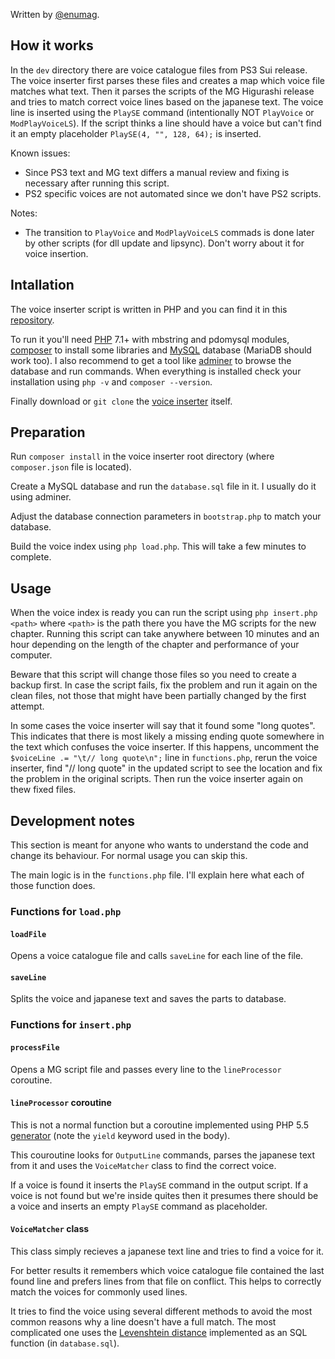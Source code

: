 Written by [@enumag](https://github.com/enumag/).

How it works
----

In the `dev` directory there are voice catalogue files from PS3 Sui release. The voice inserter first parses these files and creates a map which voice file matches what text. Then it parses the scripts of the MG Higurashi release and tries to match correct voice lines based on the japanese text. The voice line is inserted using the `PlaySE` command (intentionally NOT `PlayVoice` or `ModPlayVoiceLS`). If the script thinks a line should have a voice but can't find it an empty placeholder `PlaySE(4, "", 128, 64);` is inserted.

Known issues:
- Since PS3 text and MG text differs a manual review and fixing is necessary after running this script.
- PS2 specific voices are not automated since we don't have PS2 scripts.

Notes:
- The transition to `PlayVoice` and `ModPlayVoiceLS` commads is done later by other scripts (for dll update and lipsync). Don't worry about it for voice insertion.


Intallation
----

The voice inserter script is written in PHP and you can find it in this [repository](https://github.com/07th-mod/voice-inserter).

To run it you'll need [PHP](http://php.net/) 7.1+ with mbstring and pdomysql modules, [composer](https://getcomposer.org/) to install some libraries and [MySQL](https://www.mysql.com/) database (MariaDB should work too). I also recommend to get a tool like [adminer](https://www.adminer.org/) to browse the database and run commands. When everything is installed check your installation using `php -v` and `composer --version`.

Finally download or `git clone` the [voice inserter](https://github.com/07th-mod/voice-inserter) itself.


Preparation
----

Run `composer install` in the voice inserter root directory (where `composer.json` file is located).

Create a MySQL database and run the `database.sql` file in it. I usually do it using adminer.

Adjust the database connection parameters in `bootstrap.php` to match your database.

Build the voice index using `php load.php`. This will take a few minutes to complete.


Usage
----

When the voice index is ready you can run the script using `php insert.php <path>` where `<path>` is the path there you have the MG scripts for the new chapter. Running this script can take anywhere between 10 minutes and an hour depending on the length of the chapter and performance of your computer.

Beware that this script will change those files so you need to create a backup first. In case the script fails, fix the problem and run it again on the clean files, not those that might have been partially changed by the first attempt.

In some cases the voice inserter will say that it found some "long quotes". This indicates that there is most likely a missing ending quote somewhere in the text which confuses the voice inserter. If this happens, uncomment the `$voiceLine .= "\t// long quote\n";` line in `functions.php`, rerun the voice inserter, find "// long quote" in the updated script to see the location and fix the problem in the original scripts. Then run the voice inserter again on thew fixed files.


Development notes
----

This section is meant for anyone who wants to understand the code and change its behaviour. For normal usage you can skip this.

The main logic is in the `functions.php` file. I'll explain here what each of those function does.

### Functions for `load.php`

#### `loadFile`

Opens a voice catalogue file and calls `saveLine` for each line of the file.

#### `saveLine`

Splits the voice and japanese text and saves the parts to database.

### Functions for `insert.php`

#### `processFile`

Opens a MG script file and passes every line to the `lineProcessor` coroutine.

#### `lineProcessor` coroutine

This is not a normal function but a coroutine implemented using PHP 5.5 [generator](http://php.net/manual/en/language.generators.php) (note the `yield` keyword used in the body).

This couroutine looks for `OutputLine` commands, parses the japanese text from it and uses the `VoiceMatcher` class to find the correct voice.

If a voice is found it inserts the `PlaySE` command in the output script. If a voice is not found but we're inside quites then it presumes there should be a voice and inserts an empty `PlaySE` command as placeholder.

#### `VoiceMatcher` class

This class simply recieves a japanese text line and tries to find a voice for it.

For better results it remembers which voice catalogue file contained the last found line and prefers lines from that file on conflict. This helps to correctly match the voices for commonly used lines.

It tries to find the voice using several different methods to avoid the most common reasons why a line doesn't have a full match. The most complicated one uses the [Levenshtein distance](https://en.wikipedia.org/wiki/Levenshtein_distance) implemented as an SQL function (in `database.sql`).
